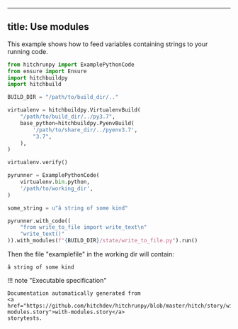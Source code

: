 
---
title: Use modules
---



This example shows how to feed variables containing
strings to your running code.





```python
from hitchrunpy import ExamplePythonCode
from ensure import Ensure
import hitchbuildpy
import hitchbuild

BUILD_DIR = "/path/to/build_dir/.."

virtualenv = hitchbuildpy.VirtualenvBuild(
    "/path/to/build_dir/../py3.7",
    base_python=hitchbuildpy.PyenvBuild(
        '/path/to/share_dir/../pyenv3.7',
        "3.7",
    ),
)

virtualenv.verify()

pyrunner = ExamplePythonCode(
    virtualenv.bin.python,
    '/path/to/working_dir',
)

```






```python
some_string = u"â string of some kind"

pyrunner.with_code((
    "from write_to_file import write_text\n"
    "write_text()"
)).with_modules(f"{BUILD_DIR}/state/write_to_file.py").run()

```






Then the file "examplefile" in the working dir will contain:

```
â string of some kind
```








!!! note "Executable specification"

    Documentation automatically generated from 
    <a href="https://github.com/hitchdev/hitchrunpy/blob/master/hitch/story/with-modules.story">with-modules.story</a>
    storytests.

